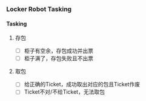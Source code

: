 ### Locker Robot Tasking

#### Tasking

1. 存包

   - [ ] 柜子有空余，存包成功并出票
   - [ ] 柜子满了，存包失败且不出票

2. 取包

   - [ ] 给正确的Ticket，成功取出对应的包且Ticket作废
   - [ ] Ticket不对/不给Ticket，无法取包
